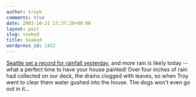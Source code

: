 ```yaml
---
author: troyh
comments: true
date: 2003-10-21 17:37:20+00:00
layout: post
slug: soaked
title: Soaked
wordpress_id: 2422
---
```


[Seattle set a record for rainfall yesterday](http://seattlepi.nwsource.com/local/144779_weather21.html?source=rss), and more rain is likely today -- what a perfect time to have your house painted!  Over four inches of rain had collected on our deck, the drains clogged with leaves, so when Troy went to clear them water gushed into the house. The dogs won't even go out in it...
